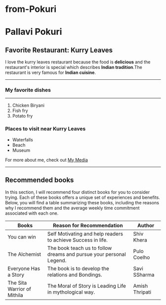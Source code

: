 # from-Pokuri
# Pallavi Pokuri
## Favorite Restaurant: **Kurry Leaves**
I love the kurry leaves restaurant because the food is **delicious** and the restaurant's interior is special which describes **Indian tradition**.The restaurant is very famous for **Indian cuisine**.

---

### My favorite dishes

---

1. Chicken Biryani
2. Fish fry
3. Potato fry

### Places to visit near Kurry Leaves

- Waterfalls
- Beach
- Museum


For more about me, check out [My Media](MyMedia.md)

---

## Recommended books

In this section, I will recommend four distinct books for you to consider trying. Each of these books offers a unique set of experiences and benefits. Below, you will find a table summarizing these books, including the reasons why I recommend them and the average weekly time commitment associated with each one.


| Books                | Reason for Recommendation              | Author |
| -------------------- | -------------------------------------- | ------------------------------- |
| You can win          |  Self Motivating and help readers to achieve Success in life.   |  Shiv Khera        |
| The Alchemist        | The book teach us to follow dreams and pursue your personal Legend. |Pulo Coelho  |
| Everyone Has a Story            |The book is to develop the relations and Bondings.  | Savi SSharma |
| The Sita Warrior of Mithila      |The Moral of Story is Leading Life in mythological way. | Amish Thripati                 |